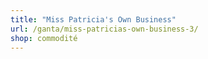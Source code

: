 ```yaml
---
title: "Miss Patricia's Own Business"
url: /ganta/miss-patricias-own-business-3/
shop: commodité
---
```

